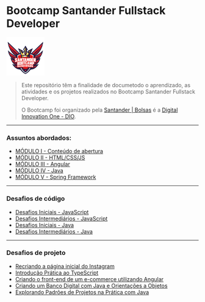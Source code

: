 # Bootcamp Santander Fullstack Developer 

<img src="logo-bootcamp.png" style="width:100px;"/>

> Este repositório têm a finalidade de documetodo o aprendizado, as atividades e os projetos realizados no Bootcamp Santander Fullstack Developer. 
>
> O Bootcamp foi organizado pela [Santander | Bolsas](https://www.becas-santander.com/pt_br/index.html) é a [Digital Innovation One - DIO](https://web.dio.me/home).

---

### Assuntos abordados:

- [MÓDULO I - Conteúdo de abertura](modulos/modulo_I-conteudo-de-abertura)
- [MÓDULO II - HTML/CSS/JS](modulos/modulo_II-html-css-js)
- [MÓDULO III - Angular](modulos/modulo_III-angular)
- [MÓDULO IV - Java](modulos/modulo_IV-java)
- [MÓDULO V - Spring Framework](modulos/modulo_V-spring)

---

### Desafios de código

- [Desafios Iniciais - JavaScript](modulos/modulo_II-html-css-js/aulas/14-desafios-iniciais-js)
- [Desafios Intermediários - JavaScript](modulos/modulo_III-angular/aulas/10-desafios-intermediarios-js)
- [Desafios Iniciais - Java](modulos/modulo_IV-java/aulas/10-desafios-iniciais-java)
- [Desafios Intermediários - Java](modulos/modulo_V-spring/aulas/05-desafios-intermediarios-java)

---

### Desafios de projeto

- [Recriando a página inicial do Instagram](modulos/modulo_II-html-css-js/aulas/03-recriando-pagina-inicial-instagram)
- [Introdução Prática ao TypeScript](modulos/modulo_II-html-css-js/aulas/18-introducao-pratica-typescript)
- [Criando o front-end de um e-commerce utilizando Angular](modulos/modulo_III-angular/aulas/11-como-criar-um-frontend-de-ecommerce-com-angular)
- [Criando um Banco Digital com Java e Orientações a Objetos](modulos/modulo_IV-java/aulas/11-criando-banco-digital)
- [Explorando Padrões de Projetos na Prática com Java](modulos/modulo_V-spring/aulas/06-explorando-padroes-de-projetos)

